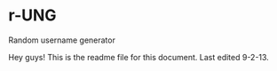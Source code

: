 r-UNG
=====

Random username generator

Hey guys! This is the readme file for this document.
Last edited 9-2-13.
